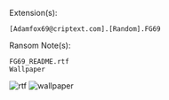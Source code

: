 Extension(s): 
```
[Adamfox69@criptext.com].[Random].FG69
```
Ransom Note(s): 
```
FG69_README.rtf
Wallpaper
```
![rtf](https://github.com/user-attachments/assets/734664ce-1bda-4a77-8a88-c3484065f36d)
![wallpaper](https://github.com/user-attachments/assets/6b86bae7-dfcd-4ea2-a5fd-c424fb00c418)
